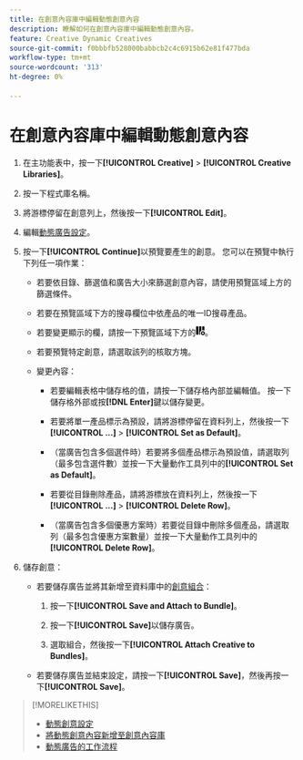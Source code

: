```yaml
---
title: 在創意內容庫中編輯動態創意內容
description: 瞭解如何在創意內容庫中編輯動態創意內容。
feature: Creative Dynamic Creatives
source-git-commit: f0bbbfb528000babbcb2c4c6915b62e81f477bda
workflow-type: tm+mt
source-wordcount: '313'
ht-degree: 0%

---
```


# 在創意內容庫中編輯動態創意內容

1. 在主功能表中，按一下&#x200B;**[!UICONTROL Creative]** > **[!UICONTROL Creative Libraries]**。

1. 按一下程式庫名稱。

1. 將游標停留在創意列上，然後按一下&#x200B;**[!UICONTROL Edit]**。

1. 編輯[動態廣告設定](creative-settings-dynamic.md)。

1. 按一下&#x200B;**[!UICONTROL Continue]**&#x200B;以預覽要產生的創意。 您可以在預覽中執行下列任一項作業：

   * 若要依目錄、篩選值<!-- explain more-->和廣告大小來篩選創意內容，請使用預覽區域上方的篩選條件。

   * 若要在預覽區域下方的搜尋欄位中依產品的唯一ID搜尋產品。

   * 若要變更顯示的欄，請按一下預覽區域下方的![欄篩選器](/help/creative/assets/custom-columns.png "欄篩選器")。

   * 若要預覽特定創意，請選取該列的核取方塊。

   * 變更內容：

      * 若要編輯表格中儲存格的值，請按一下儲存格內部並編輯值。 按一下儲存格外部或按&#x200B;**[!DNL Enter]**&#x200B;鍵以儲存變更。

      * 若要將單一產品標示為預設<!--Explain what this means. -->，請將游標停留在資料列上，然後按一下&#x200B;**[!UICONTROL ...]** > **[!UICONTROL Set as Default]**。

      * （當廣告包含多個選件時）若要將多個產品標示為預設值，請選取列（最多包含選件數）並按一下大量動作工具列中的&#x200B;**[!UICONTROL Set as Default]**。

      * 若要從目錄刪除產品，請將游標放在資料列上，然後按一下&#x200B;**[!UICONTROL ...]** > **[!UICONTROL Delete Row]**。

      * （當廣告包含多個優惠方案時）若要從目錄中刪除多個產品，請選取列（最多包含優惠方案數量）並按一下大量動作工具列中的&#x200B;**[!UICONTROL Delete Row]**。

1. 儲存創意：

   * 若要儲存廣告並將其新增至資料庫中的[創意組合](bundle-manage.md)：

      1. 按一下&#x200B;**[!UICONTROL Save and Attach to Bundle]**。

      1. 按一下&#x200B;**[!UICONTROL Save]**&#x200B;以儲存廣告。

      1. 選取組合，然後按一下&#x200B;**[!UICONTROL Attach Creative to Bundles]**。

   * 若要儲存廣告並結束設定，請按一下&#x200B;**[!UICONTROL Save]**，然後再按一下&#x200B;**[!UICONTROL Save]**。

>[!MORELIKETHIS]
>
>* [動態創意設定](creative-settings-dynamic.md)
>* [將動態創意內容新增至創意內容庫](creative-add-dynamic.md)
>* [動態廣告的工作流程](/help/creative/introduction/workflow-dynamic-ads.md)
